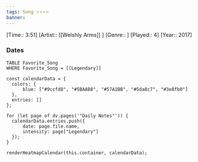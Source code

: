 ```yaml
---
tags: Song ⭐⭐⭐⭐ 
banner:
---
```

[Time:: 3:51]
[Artist:: [[Welshly Arms]] ]
[Genre:: ]
[Played:: 4]
[Year:: 2017]
### Dates
````dataview
TABLE Favorite_Song
WHERE Favorite_Song = [[Legendary]]
````

  ```dataviewjs
const calendarData = { 
	colors: { 
		blue: ["#9ccfd8", "#5BAAB8", "#57A1BB", "#5da8c7", "#3e8fb0"] 
	}, 
	entries: [] 
}; 

for (let page of dv.pages('"Daily Notes"')) { 
	calendarData.entries.push({ 
		date: page.file.name, 
		intensity: page["Legendary"]
	}); 
} 

renderHeatmapCalendar(this.container, calendarData);
```
